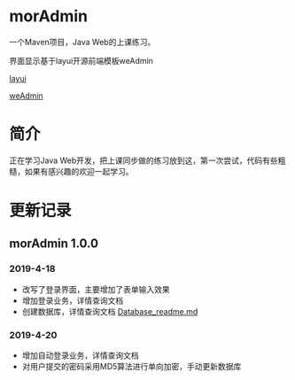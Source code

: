 # morAdmin

一个Maven项目，Java Web的上课练习。

界面显示基于layui开源前端模板weAdmin

[layui](https://www.layui.com/)

[weAdmin](https://lovetime.gitee.io/weadmin/)

# 简介

正在学习Java Web开发，把上课同步做的练习放到这，第一次尝试，代码有些粗糙，如果有感兴趣的欢迎一起学习。

# 更新记录

## morAdmin 1.0.0

### 2019-4-18

- 改写了登录界面，主要增加了表单输入效果
- 增加登录业务，详情查询文档
- 创建数据库，详情查询文档 [Database_readme.md](https://github.com/mdz3201/morAdmin/blob/master/Database_readme.md)

### 2019-4-20
- 增加自动登录业务，详情查询文档
- 对用户提交的密码采用MD5算法进行单向加密，手动更新数据库
